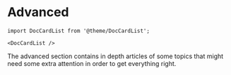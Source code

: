 # Advanced

```mdx-code-block
import DocCardList from '@theme/DocCardList';

<DocCardList />
```

The advanced section contains in depth articles of some topics that might need some extra attention in order to get everything right.